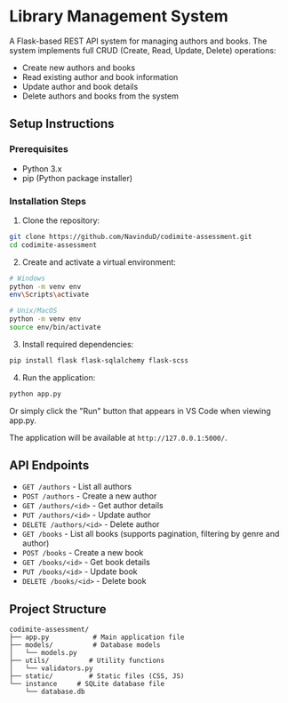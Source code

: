 # Library Management System

A Flask-based REST API system for managing authors and books. The system implements full CRUD (Create, Read, Update, Delete) operations:
- Create new authors and books
- Read existing author and book information
- Update author and book details
- Delete authors and books from the system

## Setup Instructions

### Prerequisites
- Python 3.x
- pip (Python package installer)

### Installation Steps

1. Clone the repository:
```bash
git clone https://github.com/NavinduD/codimite-assessment.git
cd codimite-assessment
```

2. Create and activate a virtual environment:
```bash
# Windows
python -m venv env
env\Scripts\activate

# Unix/MacOS
python -m venv env
source env/bin/activate
```

3. Install required dependencies:
```bash
pip install flask flask-sqlalchemy flask-scss
```

4. Run the application:
```bash
python app.py
```
Or simply click the "Run" button that appears in VS Code when viewing app.py.

The application will be available at `http://127.0.0.1:5000/`.

## API Endpoints

- `GET /authors` - List all authors
- `POST /authors` - Create a new author
- `GET /authors/<id>` - Get author details
- `PUT /authors/<id>` - Update author
- `DELETE /authors/<id>` - Delete author
- `GET /books` - List all books (supports pagination, filtering by genre and author)
- `POST /books` - Create a new book
- `GET /books/<id>` - Get book details
- `PUT /books/<id>` - Update book
- `DELETE /books/<id>` - Delete book

## Project Structure

```
codimite-assessment/
├── app.py           # Main application file
├── models/          # Database models
│   └── models.py
├── utils/          # Utility functions
│   └── validators.py
├── static/         # Static files (CSS, JS)
└── instance     # SQLite database file
    └── database.db
